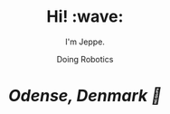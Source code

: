 <h1 align='center'> Hi! :wave:</h1>
<p align='center'>
I'm Jeppe.
</p>
<p align='center'>Doing Robotics</p>

<h1 align='center'><i>Odense, Denmark 📍</i></h1>

